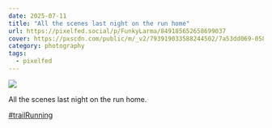 ```yaml
---
date: 2025-07-11
title: "All the scenes last night on the run home"
url: https://pixelfed.social/p/FunkyLarma/849185652658699037
cover: https://pxscdn.com/public/m/_v2/793919033588244502/7a53dd069-05894d/P6AumGMRDxlG/rEZZpGVpa2obd4F3YEUpppFoGJQhJR4pewYynmwG.jpg
category: photography
tags:
  - pixelfed
---
```


<div class="gallery">

![](https://pxscdn.com/public/m/_v2/793919033588244502/7a53dd069-05894d/P6AumGMRDxlG/rEZZpGVpa2obd4F3YEUpppFoGJQhJR4pewYynmwG.jpg)

All the scenes last night on the run home.  
  
[#trailRunning](https://pixelfed.social/discover/tags/trailRunning?src=hash "#trailRunning")

</div>
